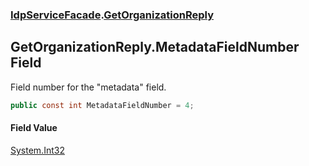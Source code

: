 ### [IdpServiceFacade](../index.md 'IdpServiceFacade').[GetOrganizationReply](index.md 'IdpServiceFacade\.GetOrganizationReply')

## GetOrganizationReply\.MetadataFieldNumber Field

Field number for the "metadata" field\.

```csharp
public const int MetadataFieldNumber = 4;
```

#### Field Value
[System\.Int32](https://learn.microsoft.com/en-us/dotnet/api/system.int32 'System\.Int32')
